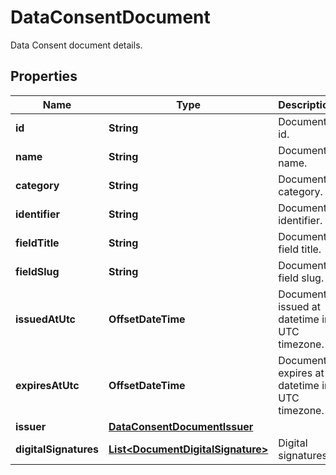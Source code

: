 

# DataConsentDocument

Data Consent document details.

## Properties

Name | Type | Description | Notes
------------ | ------------- | ------------- | -------------
**id** | **String** | Document id. | 
**name** | **String** | Document name. | 
**category** | **String** | Document category. | 
**identifier** | **String** | Document identifier. | 
**fieldTitle** | **String** | Document field title. | 
**fieldSlug** | **String** | Document field slug. | 
**issuedAtUtc** | **OffsetDateTime** | Document issued at datetime in UTC timezone. | 
**expiresAtUtc** | **OffsetDateTime** | Document expires at datetime in UTC timezone. |  [optional]
**issuer** | [**DataConsentDocumentIssuer**](DataConsentDocumentIssuer.md) |  | 
**digitalSignatures** | [**List&lt;DocumentDigitalSignature&gt;**](DocumentDigitalSignature.md) | Digital signatures. | 



